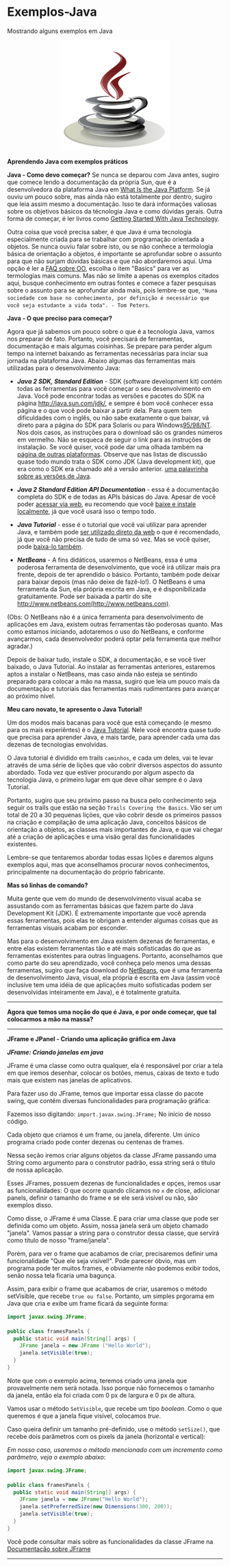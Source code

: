 # Exemplos-Java
Mostrando alguns exemplos em Java
<p align="center"><img src="https://github.com/onezer00/Exemplos-Java/blob/master/java.png"> <img /> </p>

**Aprendendo Java com exemplos práticos**

**Java - Como devo começar?**
Se nunca se deparou com Java antes, sugiro que comece lendo a documentação da própria Sun, que é a desenvolvedora da plataforma Java em [What Is the Java Platform](http://www.oracle.com/technetwork/java/index.html). Se já ouviu um pouco sobre, mas ainda não está totalmente por dentro, sugiro que leia assim mesmo a documentação. Isso te dará informações valiosas sobre os objetivos básicos da técnologia Java e como dúvidas gerais. Outra forma de começar, é ler livros como [Getting Started With Java Technology](http://www.oracle.com/technetwork/java/index.html).

Outra coisa que você precisa saber, é que Java é uma tecnologia especialmente criada para se trabalhar com programação orientada a objetos. Se nunca ouviu falar sobre isto, ou se não conhece a termologia básica de orientação a objetos, é importante se aprofundar sobre o assunto para que não surjam dúvidas básicas e que não abordaremos aqui. Uma opção é ler a [FAQ sobre OO](http://www.cyberdyne-object-sys.com/), escolha o item "Basics" para ver as termologias mais comuns. Mas não se limite a apenas os exemplos citados aqui, busque conhecimento em outras fontes e comece a fazer pesquisas sobre o assunto para se aprofundar ainda mais, pois lembre-se que, ``"Numa sociedade com base no conhecimento, por definição é necessário que você seja estudante a vida toda". - Tom Peters``.

**Java - O que preciso para começar?**

Agora que já sabemos um pouco sobre o que é a tecnologia Java, vamos nos preparar de fato. Portanto, você precisará de ferramentas, documentação e mais algumas coisinhas.
Se prepare para perder algum tempo na internet baixando as ferramentas necessárias para inciar sua jornada na plataforma Java. Abaixo algumas das ferramentas mais utilizadas para o desenvolvimento Java:

* **_Java 2 SDK, Standard Edition_** - SDK (software development kit) contém todas as ferramentas para você começar o seu desenvolvimento em Java. Você pode encontrar todas as versões e pacotes do SDK na página http://java.sun.com/jdk/, e sempre é bom você conhecer essa página e o que você pode baixar a partir dela. Para quem tem dificuldades com o inglês, ou não sabe exatamente o que baixar, vá direto para a página do SDK para Solaris ou para Windows[95/98/NT](http://java.sun.com/products/jdk/1.2/download-solaris.html). Nos dois casos, as instruções para o download são os grandes números em vermelho. Não se esqueca de seguir o link para as instruções de instalação. Se você quiser, você pode dar uma olhada também na [página de outras plataformas](http://java.sun.com/cgi-bin/java-ports.cgi). Observe que nas listas de discussão quase todo mundo trata o SDK como JDK (Java development kit), que era como o SDK era chamado até a versão anterior. [uma palavrinha sobre as versões de Java](http://www.javaman.com.br/artigos/versoesJava.html).

* **_Java 2 Standard Edition API Documentation_** - essa é a documentação completa do SDK e de todas as APIs básicas do Java. Apesar de você poder [acessar via web](http://java.sun.com/products/jdk/1.2/docs/index.html), eu recomendo que você [baixe e instale localmente](http://java.sun.com/products/jdk/1.2/download-docs.html), já que você usará isso o tempo todo.

* **_Java Tutorial_** - esse é o tutorial que você vai utilizar para aprender Java, e também pode [ser utilizado direto da web](http://java.sun.com/tutorial) o que é recomendado, já que você não precisa de tudo de uma só vez. Mas se você quiser, pode [baixa-lo também](http://java.sun.com/docs/books/tutorial/information/download.html).

* **_NetBeans_** - A fins didáticos, usaremos o NetBeans, essa é uma poderosa ferramenta de desenvolvimento, que você irá utilizar mais pra frente, depois de ter aprendido o básico. Portanto, também pode deixar para baixar depois (mas não deixe de fazê-lo!). O NetBeans é uma ferramenta da Sun, ela própria escrita em Java, e é disponibilizada gratuitamente. Pode ser baixada a partir do site http://www.netbeans.com(http://www.netbeans.com).

(Obs: O NetBeans não é a única ferramenta para desenvolvimento de aplicações em Java, existem outras ferramentas tão poderosas quanto. Mas como estamos iniciando, adotaremos o uso do NetBeans, e conforme avançarmos, cada desenvolvedor poderá optar pela ferramenta que melhor agradar.)

Depois de baixar tudo, instale o SDK, a documentação, e se você tiver baixado, o Java Tutorial. Ao instalar as ferramentas anteriores, estaremos aptos a instalar o NetBeans, mas caso ainda não esteja se sentindo preparado para colocar a mão na massa, sugiro que leia um pouco mais da documentação e tutoriais das ferramentas mais rudimentares para avançar ao próximo nível.

**Meu caro novato, te apresento o Java Tutorial!** 

Um dos modos mais bacanas para você que está começando (e mesmo para os mais experiêntes) é o [Java Tutorial](http://java.sun.com/tutorial). Nele você encontra quase tudo que precisa para aprender Java, e mais tarde, para aprender cada uma das dezenas de tecnologias envolvidas.

O Java tutorial é dividido em trails ``caminhos``, e cada um deles, vai te levar através de uma série de lições que vão cobrir diversos aspectos do assunto abordado.
Toda vez que estiver procurando por algum aspecto da tecnologia Java, o primeiro lugar em que deve olhar sempre é o Java Tutorial.

Portanto, sugiro que seu próximo passo na busca pelo conhecimento seja seguir os trails que estão na seção ``Trails Covering the Basics``. Vão ser um total de 20 a 30 pequenas lições, que vão cobrir desde os primeiros passos na criação e compilação de uma aplicação Java, conceitos básicos de orientação a objetos, as classes mais importantes de Java, e que vai chegar até a criação de aplicações e uma visão geral das funcionalidades existentes.

Lembre-se que tentaremos abordar todas essas lições e daremos alguns exemplos aqui, mas que aconselhamos procurar novos conhecimentos, principalmente na documentação do próprio fabricante.

**Mas só linhas de comando?**

Muita gente que vem do mundo de desenvolvimento visual acaba se assustando com as ferramentas básicas que fazem parte do Java Development Kit (JDK). É extremamente importante que você aprenda essas ferramentas, pois elas te obrigam a entender algumas coisas que as ferramentas visuais acabam por esconder.

Mas para o desenvolvimento em Java existem dezenas de ferramentas, e entre elas existem ferramentas tão e até mais sofisticadas do que as ferramentas existentes para outras linguagens. Portanto, aconselhamos que como parte do seu aprendizado, você conheça pelo menos uma dessas ferramentas, sugiro  que faça download do [NetBeans](http://www.netbeans.com/), que é uma ferramenta de desenvolvimento Java, visual, ela própria é escrita em Java (assim você inclusive tem uma idéia de que aplicações muito sofisticadas podem ser desenvolvidas inteiramente em Java), e é totalmente gratuita.

***
**Agora que temos uma noção do que é Java, e por onde começar, que tal colocarmos a mão na massa?**

---
**JFrame e JPanel - Criando uma aplicação gráfica em Java**

**_JFrame: Criando janelas em java_**

JFrame é uma classe como outra qualquer, ela é responsável por criar a tela em que iremos desenhar, colocar os botões, menus, caixas de texto e tudo mais que existem nas janelas de aplicativos.

Para fazer uso do JFrame, temos que importar essa classe do pacote swing, que contém diversas funcionalidades para programação gráfica:

Fazemos isso digitando: ``import.javax.swing.JFrame;`` No início de nosso código.

Cada objeto que criamos é um frame, ou janela, diferente. Um único programa criado pode conter dezenas ou centenas de frames.

Nessa seção iremos criar alguns objetos da classe JFrame passando uma String como argumento para o construtor padrão, essa string será o título de nossa aplicação.

Esses JFrames, possuem dezenas de funcionalidades e opçes, iremos usar as funcionalidades: O que ocorre quando clicamos no `x` de close, adicionar panels, definir o tamanho do frame e se ele será visível ou não, são exemplos disso.

Como disse, o JFrame é uma Classe. E para criar uma classe que pode ser definida como um objeto.
Assim, nossa janela será um objeto chamado "janela".
Vamos passar a string para o construtor dessa classe, que servirá como título de nosso "frame/janela".

Porém, para ver o frame que acabamos de criar, precisaremos definir uma funcionalidade "Que ele seja visível!".
Pode parecer óbvio, mas um programa pode ter muitos frames, e obviamente não podemos exibir todos, senão nossa tela ficaria uma bagunça.

Assim, para exibir o frame que acabamos de criar, usaremos o método setVisible, que recebe ``true ou false``.
Portanto, um simples prgorama em Java que cria e exibe um frame ficará da seguinte forma:

```java
import javax.swing.JFrame;

public class framesPanels {
  public static void main(String[] args) {
    JFrame janela = new JFrame ("Hello World");
    janela.setVisible(true);
  }
}
```
Note que com o exemplo acima, teremos criado uma janela que provavelmente nem será notada. Isso porque não fornecemos o tamanho da janela, então ela foi criada com 0 px de largura e 0 px de altura.

Vamos usar o método ``SetVisible``, que recebe um tipo _boolean_. Como o que queremos é que a janela fique visível, colocamos _true_.

Caso queira definir um tamanho pré-definido, use o método ``setSize()``, que recebe dois parâmetros com os pixels da janela (horizontal e vertical):

_Em nosso caso, usaremos o método mencionado com um incremento como parâmetro, veja o exemplo abaixo_:

```java
import javax.swing.JFrame;

public class framesPanels {
  public static void main(String[] args) {
    JFrame janela = new JFrame("Hello World");
    janela.setPreferredSize(new Dimensions(300, 200));
    janela.setVisible(true);
  }
}
```

Você pode consultar mais sobre as funcionalidades da classe JFrame na [Documentação sobre JFrame](http://docs.oracle.com/javase/6/docs/api/javax/swing/JFrame.html)

---

